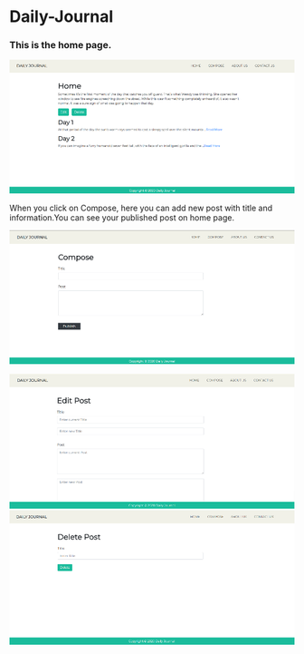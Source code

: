 # Daily-Journal
<h3>This is the home page.</h3>
<img src="images/home.png" width="600px">

<p>When you click on Compose, here you can add new post with title and information.You can see your published post on home page.</p>
<img src="images/compose.png">

<p></p>
<img src="images/edit.png">

<img src="images/delete.png">
